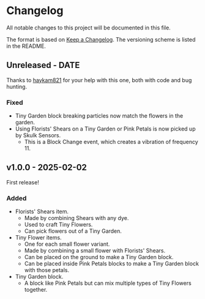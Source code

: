 # Changelog

All notable changes to this project will be documented in this file.

The format is based on [Keep a Changelog](https://keepachangelog.com/en/1.0.0/).
The versioning scheme is listed in the README.

<!-- ### Known Issues -->
<!-- ### Added -->
<!-- ### Updated -->
<!-- ### Changed -->
<!-- ### Deprecated -->
<!-- ### Removed -->
<!-- ### Fixed -->
<!-- ### Security -->

## Unreleased - DATE

Thanks to [haykam821](https://github.com/haykam821) for your help with this one, both with code and bug hunting.

### Fixed

- Tiny Garden block breaking particles now match the flowers in the garden.
- Using Florists' Shears on a Tiny Garden or Pink Petals is now picked up by Skulk Sensors.
  - This is a Block Change event, which creates a vibration of frequency 11.

## v1.0.0 - 2025-02-02

First release!

### Added

- Florists' Shears item.
  - Made by combining Shears with any dye.
  - Used to craft Tiny Flowers.
  - Can pick flowers out of a Tiny Garden.
- Tiny Flower items.
  - One for each small flower variant.
  - Made by combining a small flower with Florists' Shears.
  - Can be placed on the ground to make a Tiny Garden block.
  - Can be placed inside Pink Petals blocks to make a Tiny Garden block with those petals.
- Tiny Garden block.
  - A block like Pink Petals but can mix multiple types of Tiny Flowers together.
